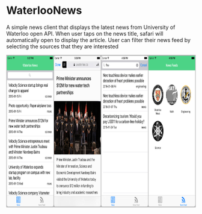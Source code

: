 # WaterlooNews

A simple news client that displays the latest news from University of Waterloo open API. When user taps on the news title, safari will automatically open to display the article. User can filter their news feed by selecting the sources that they are interested

<img src="https://raw.githubusercontent.com/PhlipIV/WaterlooNews/master/ScreenShots/screenshot.jpg" alt="alt text" width="912" height="405">
